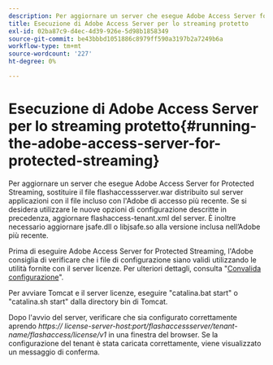 ```yaml
---
description: Per aggiornare un server che esegue Adobe Access Server for Protected Streaming, sostituire il file flashaccessserver.war distribuito sul server applicazioni con il file incluso con l'Adobe di accesso più recente. Se si desidera utilizzare le nuove opzioni di configurazione descritte in precedenza, aggiornare flashaccess-tenant.xml del server. È inoltre necessario aggiornare jsafe.dll o libjsafe.so alla versione inclusa nell’Adobe più recente.
title: Esecuzione di Adobe Access Server per lo streaming protetto
exl-id: 02ba87c9-d4ec-4d39-926e-5d98b1858349
source-git-commit: be43bbbd1051886c8979ff590a3197b2a7249b6a
workflow-type: tm+mt
source-wordcount: '227'
ht-degree: 0%

---
```


# Esecuzione di Adobe Access Server per lo streaming protetto{#running-the-adobe-access-server-for-protected-streaming}

Per aggiornare un server che esegue Adobe Access Server for Protected Streaming, sostituire il file flashaccessserver.war distribuito sul server applicazioni con il file incluso con l&#39;Adobe di accesso più recente. Se si desidera utilizzare le nuove opzioni di configurazione descritte in precedenza, aggiornare flashaccess-tenant.xml del server. È inoltre necessario aggiornare jsafe.dll o libjsafe.so alla versione inclusa nell’Adobe più recente.

Prima di eseguire Adobe Access Server for Protected Streaming, l&#39;Adobe consiglia di verificare che i file di configurazione siano validi utilizzando le utilità fornite con il server licenze. Per ulteriori dettagli, consulta &quot;[Convalida configurazione](../../aaxs-protected-streaming/aaxs-protected-streaming-utilities/configuration-validator.md)&quot;.

Per avviare Tomcat e il server licenze, eseguire &quot;catalina.bat start&quot; o &quot;catalina.sh start&quot; dalla directory bin di Tomcat.

Dopo l&#39;avvio del server, verificare che sia configurato correttamente aprendo *https:// license-server-host:port/flashaccessserver/tenant-name/flashaccess/license/v1* in una finestra del browser. Se la configurazione del tenant è stata caricata correttamente, viene visualizzato un messaggio di conferma.

